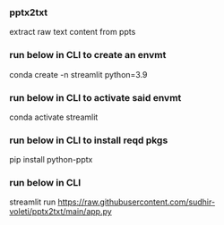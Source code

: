 ### pptx2txt
extract raw text content from ppts

### run below in CLI to create an envmt
conda create -n streamlit python=3.9

### run below in CLI to activate said envmt
conda activate streamlit

### run below in CLI to install reqd pkgs
pip install python-pptx

### run below in CLI
streamlit run https://raw.githubusercontent.com/sudhir-voleti/pptx2txt/main/app.py
